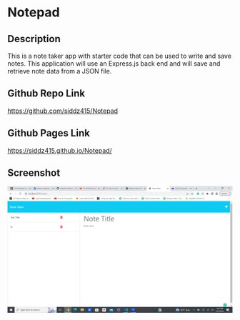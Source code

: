 # Notepad

## Description
This is a note taker app with starter code that can be used to write and save notes. This application will use an Express.js back end and will save and retrieve note data from a JSON file.


## Github Repo Link
https://github.com/siddz415/Notepad

## Github Pages Link
https://siddz415.github.io/Notepad/

## Screenshot
![Screenshot of the Site](./assets/note.png) 
